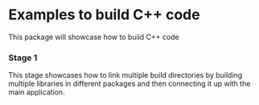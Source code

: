 # Examples to build C++ code

This package will showcase how to build C++ code

### Stage 1
This stage showcases how to link multiple build directories by building multiple libraries in different packages and then connecting it up with the main application.
